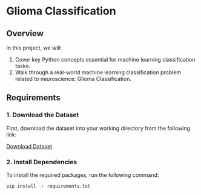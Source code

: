# Glioma Classification

## Overview
In this project, we will:
1. Cover key Python concepts essential for machine learning classification tasks.
2. Walk through a real-world machine learning classification problem related to neuroscience: Glioma Classification.

## Requirements

### 1. Download the Dataset
First, download the dataset into your working directory from the following link:

[Download Dataset](https://drive.google.com/file/d/1CboiJYexaHOdsza_J4vO0u9MTea-71iU/view?usp=sharing)

### 2. Install Dependencies
To install the required packages, run the following command:

```bash
pip install -r requirements.txt
